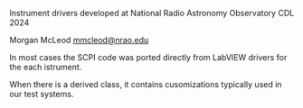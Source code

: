 Instrument drivers developed at National Radio Astronomy Observatory CDL 2024

Morgan McLeod <mmcleod@nrao.edu>

In most cases the SCPI code was ported directly from LabVIEW drivers for the each istrument.

When there is a derived class, it contains cusomizations typically used in our test systems.